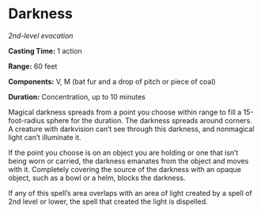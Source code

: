 <title>Darkness</title>

# Darkness

_2nd-level evocation_

**Casting Time:** 1 action

**Range:** 60 feet

**Components:** V, M (bat fur and a drop of pitch or piece of coal)

**Duration:** Concentration, up to 10 minutes

Magical darkness spreads from a point you
choose within range to fill a 15-foot-radius
sphere for the duration. The darkness spreads
around corners. A creature with darkvision
can’t see through this darkness, and
nonmagical light can’t illuminate it.

If the point you choose is on an object you
are holding or one that isn’t being worn or
carried, the darkness emanates from the
object and moves with it. Completely covering
the source of the darkness with an opaque
object, such as a bowl or a helm, blocks the
darkness.

If any of this spell’s area overlaps with an
area of light created by a spell of 2nd level
or lower, the spell that created the light is
dispelled.

